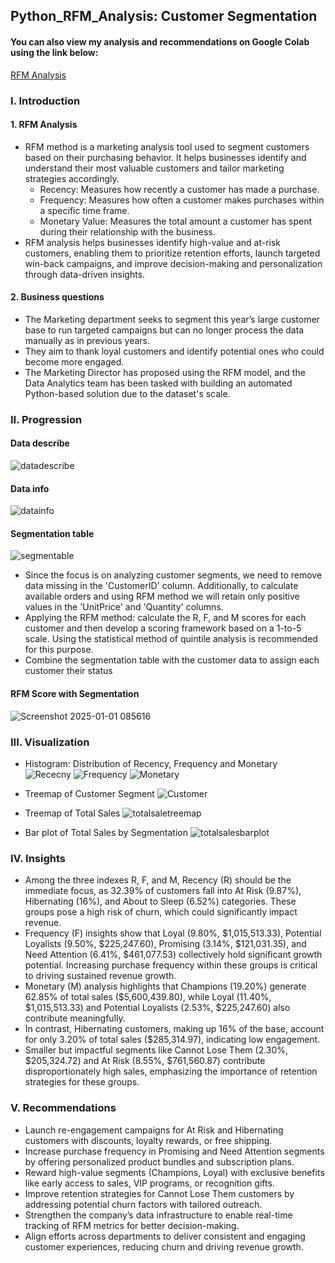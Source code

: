 ## Python_RFM_Analysis: Customer Segmentation
#### You can also view my analysis and recommendations on Google Colab using the link below:
[RFM Analysis](https://colab.research.google.com/drive/1nj2g1ERs0GbQwXVqR42E_NyIbSgyOqF1)

### I. Introduction
#### 1. RFM Analysis
- RFM method is a marketing analysis tool used to segment customers based on their purchasing behavior. It helps businesses identify and understand their most valuable customers and tailor marketing strategies accordingly.
  + Recency: Measures how recently a customer has made a purchase.
  + Frequency: Measures how often a customer makes purchases within a specific time frame.
  + Monetary Value: Measures the total amount a customer has spent during their relationship with the business.
- RFM analysis helps businesses identify high-value and at-risk customers, enabling them to prioritize retention efforts, launch targeted win-back campaigns, and improve decision-making and personalization through data-driven insights.

#### 2. Business questions
- The Marketing department seeks to segment this year’s large customer base to run targeted campaigns but can no longer process the data manually as in previous years.
- They aim to thank loyal customers and identify potential ones who could become more engaged.
- The Marketing Director has proposed using the RFM model, and the Data Analytics team has been tasked with building an automated Python-based solution due to the dataset's scale.

### II. Progression
#### Data describe
![datadescribe](https://i.imgur.com/0Dw9LxD.png)

#### Data info
![datainfo](https://i.imgur.com/lXZislV.png)

#### Segmentation table
![segmentable](https://i.imgur.com/p8I8ohH.png)

- Since the focus is on analyzing customer segments, we need to remove data missing in the 'CustomerID' column. Additionally, to calculate available orders and using RFM method we will retain only positive values in the 'UnitPrice' and 'Quantity' columns.
- Applying the RFM method: calculate the R, F, and M scores for each customer and then develop a scoring framework based on a 1-to-5 scale. Using the statistical method of quintile analysis is recommended for this purpose.
- Combine the segmentation table with the customer data to assign each customer their status
  
#### RFM Score with Segmentation
![Screenshot 2025-01-01 085616](https://i.imgur.com/MQLFY0N.png)

### III. Visualization
- Histogram: Distribution of Recency, Frequency and Monetary
![Rececny](https://i.imgur.com/SylQWyu.png)
![Frequency](https://i.imgur.com/BmzhGqJ.png)
![Monetary](https://i.imgur.com/TyfvP0E.png)

- Treemap of Customer Segment
![Customer](https://i.imgur.com/tyTtDIU.png)

- Treemap of Total Sales
![totalsaletreemap](https://i.imgur.com/LhZtEv4.png)

- Bar plot of Total Sales by Segmentation
![totalsalesbarplot](https://i.imgur.com/gXCbvZe.png)

### IV. Insights
- Among the three indexes R, F, and M, Recency (R) should be the immediate focus, as 32.39% of customers fall into At Risk (9.87%), Hibernating (16%), and About to Sleep (6.52%) categories. These groups pose a high risk of churn, which could significantly impact revenue.
- Frequency (F) insights show that Loyal (9.80%, $1,015,513.33), Potential Loyalists (9.50%, $225,247.60), Promising (3.14%, $121,031.35), and Need Attention (6.41%, $461,077.53) collectively hold significant growth potential. Increasing purchase frequency within these groups is critical to driving sustained revenue growth.
- Monetary (M) analysis highlights that Champions (19.20%) generate 62.85% of total sales ($5,600,439.80), while Loyal (11.40%, $1,015,513.33) and Potential Loyalists (2.53%, $225,247.60) also contribute meaningfully.
- In contrast, Hibernating customers, making up 16% of the base, account for only 3.20% of total sales ($285,314.97), indicating low engagement.
- Smaller but impactful segments like Cannot Lose Them (2.30%, $205,324.72) and At Risk (8.55%, $761,560.87) contribute disproportionately high sales, emphasizing the importance of retention strategies for these groups.

### V. Recommendations
- Launch re-engagement campaigns for At Risk and Hibernating customers with discounts, loyalty rewards, or free shipping.
- Increase purchase frequency in Promising and Need Attention segments by offering personalized product bundles and subscription plans.
- Reward high-value segments (Champions, Loyal) with exclusive benefits like early access to sales, VIP programs, or recognition gifts.
- Improve retention strategies for Cannot Lose Them customers by addressing potential churn factors with tailored outreach.
- Strengthen the company’s data infrastructure to enable real-time tracking of RFM metrics for better decision-making.
- Align efforts across departments to deliver consistent and engaging customer experiences, reducing churn and driving revenue growth.





